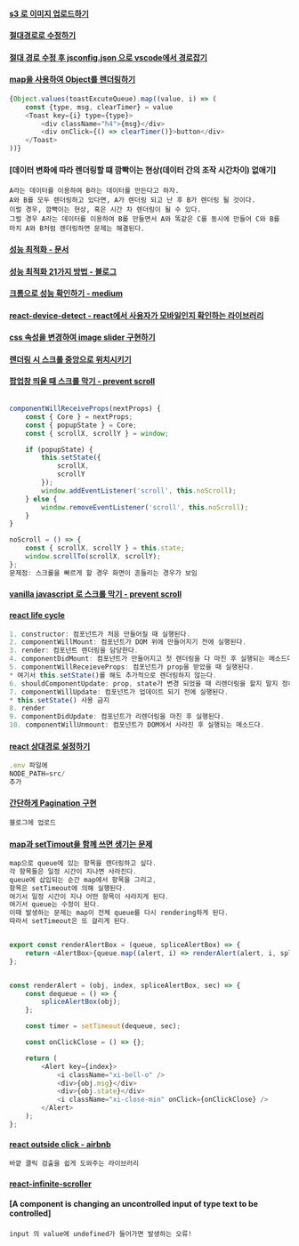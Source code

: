#### [s3 로 이미지 업로드하기](https://ideveloper2.tistory.com/117)
#### [절대경로로 수정하기](https://engineering.huiseoul.com/%EB%A6%AC%EC%95%A1%ED%8A%B8-%EC%83%81%EB%8C%80%EA%B2%BD%EB%A1%9C-%EC%A0%88%EB%8C%80%EA%B2%BD%EB%A1%9C-%EB%B3%80%EA%B2%BD-1485babb5198)
#### [절대 경로 수정 후 jsconfig.json 으로 vscode에서 경로잡기](https://itnext.io/create-react-app-with-vs-code-1913321b48d)
#### [map을 사용하여 Object를 렌더링하기]()
```javascript
{Object.values(toastExcuteQueue).map((value, i) => (
	const {type, msg, clearTimer} = value
	<Toast key={i} type={type}>
		<div className="h4">{msg}</div>
		<div onClick={() => clearTimer()}>button</div>
	</Toast>
))}
```
#### [데이터 변화에 따라 렌더링할 떄 깜빡이는 현상(데이터 간의 조작 시간차이) 없애기]
```
A라는 데이터를 이용하여 B라는 데이터를 만든다고 하자.
A와 B를 모두 렌더링하고 있다면, A가 렌더링 되고 난 후 B가 렌더링 될 것이다.
이럴 경우, 깜빡이는 현상, 혹은 시간 차 렌더링이 될 수 있다.
그럴 경우 A라는 데이터를 이용하여 B를 만들면서 A와 똑같은 C를 동시에 만들어 C와 B를
마치 A와 B처럼 렌더링하면 문제는 해결된다.

```
####  [성능 최적화 - 문서](https://reactjs-kr.firebaseapp.com/docs/optimizing-performance.html)
####  [성능 최적화 21가지 방법 - 블로그](https://www.codementor.io/blog/react-optimization-5wiwjnf9hj)
####  [크롬으로 성능 확인하기 - medium](https://building.calibreapp.com/debugging-react-performance-with-react-16-and-chrome-devtools-c90698a522ad)
####  [react-device-detect - react에서 사용자가 모바일인지 확인하는 라이브러리 ](https://github.com/duskload/react-device-detect#readme)
####  [css 속성을 변경하여 image slider 구현하기 ](https://nohtaesang.tistory.com/17)
####  [렌더링 시 스크롤 중앙으로 위치시키기](https://nohtaesang.tistory.com/18)
####  [팝업창 띄울 때 스크롤 막기 - prevent scroll ](https://davidwells.io/snippets/disable-scrolling-with-javascript/)
```javascript

componentWillReceiveProps(nextProps) {
    const { Core } = nextProps;
    const { popupState } = Core;
    const { scrollX, scrollY } = window;

    if (popupState) {
        this.setState({
            scrollX,
            scrollY
        });
        window.addEventListener('scroll', this.noScroll);
    } else {
        window.removeEventListener('scroll', this.noScroll);
    }
}

noScroll = () => {
    const { scrollX, scrollY } = this.state;
    window.scrollTo(scrollX, scrollY);
};
문제점: 스크롤을 빠르게 할 경우 화면이 흔들리는 경우가 보임
```
####  [vanilla javascript 로 스크롤 막기 - prevent scroll](https://codepen.io/wesleypimentel/pen/KpgXJW)
####  [react life cycle](https://velopert.com/1130)
```javascript
1. constructor: 컴포넌트가 처음 만들어질 때 실행된다.
2. componentWillMount: 컴포넌트가 DOM 위에 만들어지기 전에 실행된다.
3. render: 컴포넌트 렌더링을 담당한다.
4. componentDidMount: 컴포넌트가 만들어지고 첫 렌더링을 다 마친 후 실행되는 메소드다.
5. componentWillReceieveProps: 컴포넌트가 prop을 받았을 때 실행된다.
* 여기서 this.setState()를 해도 추가적으로 렌더링하지 않는다.
6. shouldComponentUpdate: prop, state가 변경 되었을 때 리렌더링을 할지 말지 정하는 메소드다.
7. componentWillUpdate: 컴포넌트가 업데이트 되기 전에 실행된다.
* this.setState() 사용 금지
8. render
9. componentDidUpdate: 컴포넌트가 리렌더링을 마친 후 실행된다.
10. componentWillUnmount: 컴포넌트가 DOM에서 사라진 후 실행되는 메소드다.
```
#### [react 상대경로 설정하기](https://engineering.huiseoul.com/%EB%A6%AC%EC%95%A1%ED%8A%B8-%EC%83%81%EB%8C%80%EA%B2%BD%EB%A1%9C-%EC%A0%88%EB%8C%80%EA%B2%BD%EB%A1%9C-%EB%B3%80%EA%B2%BD-1485babb5198)
```javascript
.env 파일에 
NODE_PATH=src/
추가
```
#### [간단하게 Pagination 구현]()
```javascript
블로그에 업로드
```
#### [map과 setTimout을 함께 쓰면 생기는 문제]()
```javascript
map으로 queue에 있는 항목을 렌더링하고 싶다.
각 항목들은 일정 시간이 지나면 사라진다.
queue에 삽입되는 순간 map에서 항목을 그리고,
항목은 setTimeout에 의해 실행된다.
여기서 일정 시간이 지나 어떤 항목이 사라지게 된다.
여기서 queue는 수정이 된다.
이때 발생하는 문제는 map이 전체 queue를 다시 rendering하게 된다.
따라서 setTimeout은 또 걸리게 된다.


export const renderAlertBox = (queue, spliceAlertBox) => {
	return <AlertBox>{queue.map((alert, i) => renderAlert(alert, i, spliceAlertBox, 5000))}</AlertBox>;
};


const renderAlert = (obj, index, spliceAlertBox, sec) => {
	const dequeue = () => {
		spliceAlertBox(obj);
	};

	const timer = setTimeout(dequeue, sec);

	const onClickClose = () => {};

	return (
		<Alert key={index}>
			<i className="xi-bell-o" />
			<div>{obj.msg}</div>
			<div>{obj.state}</div>
			<i className="xi-close-min" onClick={onClickClose} />
		</Alert>
	);
};
```
#### [react outside click - airbnb](https://github.com/airbnb/react-outside-click-handler)
```javascript
바깥 클릭 검출을 쉽게 도와주는 라이브러리
```

#### [react-infinite-scroller](https://github.com/CassetteRocks/react-infinite-scroller/blob/master/src/InfiniteScroll.js)


#### [A component is changing an uncontrolled input of type text to be controlled]
```
input 의 value에 undefined가 들어가면 발생하는 오류!
```